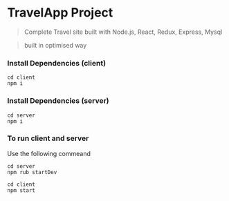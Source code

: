 # TravelApp Project

> Complete Travel site built with Node.js, React, Redux, Express, Mysql

> built in optimised way

### Install Dependencies (client)

```
cd client
npm i
```

### Install Dependencies (server)

```
cd server
npm i
```

### To run client and server 

Use the following commeand

```
cd server
npm rub startDev

```
```
cd client
npm start

```